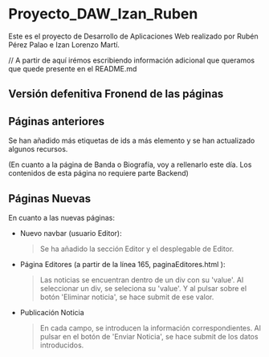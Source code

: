 # Proyecto_DAW_Izan_Ruben

Este es el proyecto de Desarrollo de Aplicaciones Web realizado por
Rubén Pérez Palao e Izan Lorenzo Martí.

// A partir de aquí irémos escribiendo información adicional que queramos que quede presente en el README.md


## Versión defenitiva Fronend de las páginas

## Páginas anteriores
Se han añadido más etiquetas de ids a más 
elemento y se han actualizado algunos recursos.

(En cuanto a la página de Banda o Biografía, voy a rellenarlo este
día. Los contenidos de esta página no requiere parte Backend)

## Páginas Nuevas
En cuanto a las nuevas páginas:

  - Nuevo navbar (usuario Editor):
    > Se ha añadido la sección Editor y el desplegable de Editor.
  
  - Página Editores (a partir de la línea 165, paginaEditores.html ):
    > Las noticias se encuentran dentro de un div con su 'value'.
    > Al seleccionar un div, se seleciona su 'value'.
    > Y al pulsar sobre el botón 'Eliminar noticia', se hace submit de ese valor.
  
  - Publicación Noticia
    > En cada campo, se introducen la información correspondientes.
    > Al pulsar en el botón de 'Enviar Noticia', se hace submit de los datos introducidos.
